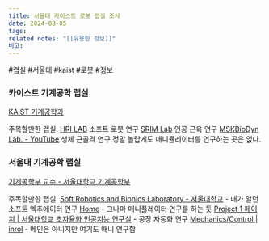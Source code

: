 ```yaml
---
title: 서울대 카이스트 로봇 랩실 조사
date: 2024-08-05
tags: 
related notes: "[[유용한 정보]]"
비고:
---
```


#랩실 #서울대 #kaist #로봇 #정보 
### 카이스트 기계공학 랩실
[KAIST 기계공학과](https://me.kaist.ac.kr/team/team_010100.html?page=1&plist=&find_field=&find_word=&find_state=&find_ordby=&conf=&mode=1)

주목할만한 랩실:
[HRI LAB](https://irobot.kaist.ac.kr/) 소프트 로봇 연구
[SRIM Lab](https://srim.kaist.ac.kr/pages/sub/sub0201) 인공 근육 연구
[MSKBioDyn Lab. - YouTube](https://mskbiodyn.kaist.ac.kr/home/youtube) 생체 근골격 연구
정말 놀랍게도 매니퓰레이터를 연구하는 곳은 없다.

### 서울대 기계공학 랩실
[기계공학부 교수 - 서울대학교 기계공학부](https://me.snu.ac.kr/%ea%b5%90%ec%88%98%ec%a7%84-%eb%aa%a9%eb%a1%9d/)

주목할만한 랩실:
[Soft Robotics and Bionics Laboratory - 서울대학교](https://softrobotics.snu.ac.kr/research.php) - 내가 알던 소프트 엑추에이터 연구
[Home](https://sites.google.com/robotics.snu.ac.kr/fcp/home?authuser=0) - 그나마 매니퓰레이터 연구를 하는 듯
[Project 1 페이지 | 서울대학교 초자율화 인공지능 연구실](https://hai.snu.ac.kr/bbs/board.php?bo_table=sub5_1) - 공장 자동화 연구
[Mechanics/Control | inrol](https://www.inrol.snu.ac.kr/mechanics-control) - 메인은 아니지만 여기도 매니 연구함